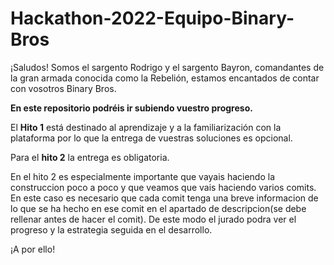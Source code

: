 # Hackathon-2022-Equipo-Binary-Bros
¡Saludos! Somos el sargento Rodrigo y el sargento Bayron, comandantes de la gran armada conocida como la Rebelión, estamos encantados de contar con vosotros Binary Bros.

**En este repositorio podréis ir subiendo vuestro progreso.**

El **Hito 1** está destinado al aprendizaje y a la familiarización con la plataforma por lo que la entrega de vuestras soluciones es opcional.

Para el **hito 2** la entrega es obligatoria.

En el hito 2 es especialmente importante que vayais haciendo la construccion poco a poco y que veamos que vais haciendo varios comits. En este caso es necesario que cada comit tenga una breve informacion de lo que se ha hecho en ese comit en el apartado de descripcion(se debe rellenar antes de hacer el comit). De este modo el jurado podra ver el progreso y la estrategia seguida en el desarrollo.

¡A por ello!
